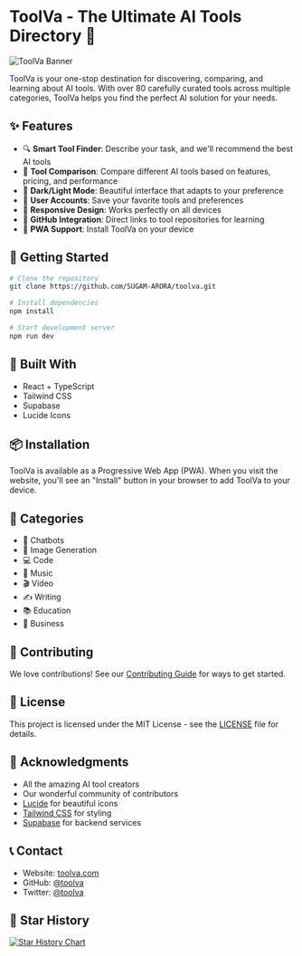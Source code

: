 # ToolVa - The Ultimate AI Tools Directory 🚀

![ToolVa Banner](https://images.unsplash.com/photo-1676299081847-c3c9b2d93517?auto=format&fit=crop&w=1200&h=300)

ToolVa is your one-stop destination for discovering, comparing, and learning about AI tools. With over 80 carefully curated tools across multiple categories, ToolVa helps you find the perfect AI solution for your needs.

## ✨ Features

- 🔍 **Smart Tool Finder**: Describe your task, and we'll recommend the best AI tools
- 🔄 **Tool Comparison**: Compare different AI tools based on features, pricing, and performance
- 🌙 **Dark/Light Mode**: Beautiful interface that adapts to your preference
- 👤 **User Accounts**: Save your favorite tools and preferences
- 📱 **Responsive Design**: Works perfectly on all devices
- 🔗 **GitHub Integration**: Direct links to tool repositories for learning
- 💾 **PWA Support**: Install ToolVa on your device

## 🚀 Getting Started

```bash
# Clone the repository
git clone https://github.com/SUGAM-ARORA/toolva.git

# Install dependencies
npm install

# Start development server
npm run dev
```

## 🔧 Built With

- React + TypeScript
- Tailwind CSS
- Supabase
- Lucide Icons

## 📦 Installation

ToolVa is available as a Progressive Web App (PWA). When you visit the website, you'll see an "Install" button in your browser to add ToolVa to your device.

## 🌟 Categories

- 🤖 Chatbots
- 🎨 Image Generation
- 💻 Code
- 🎵 Music
- 🎬 Video
- ✍️ Writing
- 📚 Education
- 💼 Business

## 🤝 Contributing

We love contributions! See our [Contributing Guide](CONTRIBUTING.md) for ways to get started.

## 📄 License

This project is licensed under the MIT License - see the [LICENSE](LICENSE) file for details.

## 🙏 Acknowledgments

- All the amazing AI tool creators
- Our wonderful community of contributors
- [Lucide](https://lucide.dev/) for beautiful icons
- [Tailwind CSS](https://tailwindcss.com/) for styling
- [Supabase](https://supabase.com/) for backend services

## 📞 Contact

- Website: [toolva.com](https://toolva.com)
- GitHub: [@toolva](https://github.com/toolva)
- Twitter: [@toolva](https://twitter.com/toolva)

## 🌟 Star History

[![Star History Chart](https://api.star-history.com/svg?repos=toolva/toolva&type=Date)](https://star-history.com/#toolva/toolva&Date)